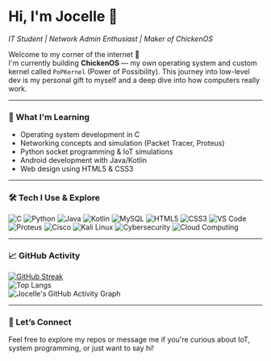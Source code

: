 # Hi, I'm Jocelle 👋  
*IT Student | Network Admin Enthusiast | Maker of ChickenOS*

Welcome to my corner of the internet 🐣  
I'm currently building **ChickenOS** — my own operating system and custom kernel called `PoPKernel` (Power of Possibility). This journey into low-level dev is my personal gift to myself and a deep dive into how computers really work.

---

### 🌱 What I'm Learning
- Operating system development in C
- Networking concepts and simulation (Packet Tracer, Proteus)
- Python socket programming & IoT simulations
- Android development with Java/Kotlin
- Web design using HTML5 & CSS3

---

### 🛠️ Tech I Use & Explore

![C](https://img.shields.io/badge/C-00599C?style=flat&logo=c&logoColor=white)
![Python](https://img.shields.io/badge/Python-3776AB?style=flat&logo=python&logoColor=white)
![Java](https://img.shields.io/badge/Java-007396?style=flat&logo=java&logoColor=white)
![Kotlin](https://img.shields.io/badge/Kotlin-7F52FF?style=flat&logo=kotlin&logoColor=white)
![MySQL](https://img.shields.io/badge/MySQL-4479A1?style=flat&logo=mysql&logoColor=white)
![HTML5](https://img.shields.io/badge/HTML5-E34F26?style=flat&logo=html5&logoColor=white)
![CSS3](https://img.shields.io/badge/CSS3-1572B6?style=flat&logo=css3&logoColor=white)
![VS Code](https://img.shields.io/badge/VS%20Code-007ACC?style=flat&logo=visual-studio-code&logoColor=white)
![Proteus](https://img.shields.io/badge/Proteus-Simulation-blueviolet)
![Cisco](https://img.shields.io/badge/Cisco-1BA0D7?style=flat&logo=cisco&logoColor=white)
![Kali Linux](https://img.shields.io/badge/Kali_Linux-557C94?style=flat&logo=kalilinux&logoColor=white)
![Cybersecurity](https://img.shields.io/badge/Cybersecurity-E62A4F?style=flat&logo=datadog&logoColor=white)
![Cloud Computing](https://img.shields.io/badge/Cloud-Computing-blue?style=flat&logo=cloudflare&logoColor=white)

---

### 📈 GitHub Activity

[![GitHub Streak](https://streak-stats.demolab.com?user=sudocelle&theme=dark&hide_border=true)](https://git.io/streak-stats)  
![Top Langs](https://github-readme-stats.vercel.app/api/top-langs/?username=sudocelle&layout=compact&theme=tokyonight&hide_border=true)  
![Jocelle's GitHub Activity Graph](https://github-readme-activity-graph.vercel.app/graph?username=sudocelle&theme=github-compact&hide_border=true)

---

### 💬 Let’s Connect
Feel free to explore my repos or message me if you're curious about IoT, system programming, or just want to say hi!
